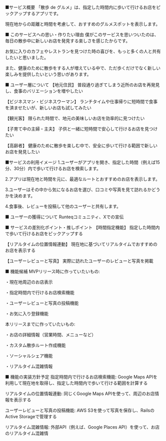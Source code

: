 ■サービス概要
「散歩 de グルメ」は、指定した時間内に歩いて行けるお店をピックアップするアプリです。

現在地からの距離と時間を考慮して、おすすめのグルメスポットを表示します。

■ このサービスへの思い・作りたい理由
僕がこのサービスを思いついたのは、毎日の散歩中に新しいお店を発見する楽しさを感じたからです。

お気に入りのカフェやレストランを見つけた時の喜びを、もっと多くの人と共有したいと思いました。

また、健康のために散歩をする人が増えている中で、ただ歩くだけでなく新しい楽しみを提供したいという思いがあります。

■ ユーザー層について
【地元住民】
普段通り過ぎてしまう近所のお店を再発見し、食事のバリエーションを増やしたい

【ビジネスマン・ビジネスウーマン】
ランチタイムや仕事帰りに短時間で食事を済ませたいが、新しいお店も試してみたい

【観光客】
限られた時間で、地元の美味しいお店を効率的に見つけたい

【子育て中の主婦・主夫】
子供と一緒に短時間で安心して行けるお店を見つけたい

【高齢者】
健康のために散歩を楽しむ中で、安全に歩いて行ける範囲で新しいお店を発見したい

■サービスの利用イメージ
1.ユーザーがアプリを開き、指定した時間（例えば15分、30分）内で歩いて行けるお店を検索します。

2.アプリは現在地と時間を元に、最適なルートとおすすめのお店を表示します。

3.ユーザーはその中から気になるお店を選び、口コミや写真を見て訪れるかどうかを決めます。

4.食事後、レビューを投稿して他のユーザーと共有します。

■ ユーザーの獲得について
Runteqコミュニティ、Xでの宣伝

■ サービスの差別化ポイント・推しポイント
【時間指定機能】
指定した時間内で歩いて行けるお店をピックアップする

【リアルタイムの位置情報連動】
現在地に基づいてリアルタイムでおすすめのお店を表示する

【ユーザーレビューと写真】
実際に訪れたユーザーのレビューと写真を掲載

■ 機能候補
MVPリリース時に作っていたいもの:

・現在地周辺のお店表示

・指定時間内で行けるお店検索機能

・ユーザーレビューと写真の投稿機能

・お気に入り登録機能


本リリースまでに作っていたいもの:

・お店の詳細情報（営業時間、メニューなど）

・カスタム散歩ルート作成機能

・ソーシャルシェア機能

・リアルタイム混雑情報

■ 機能の実装方針予定
指定時間内で行けるお店検索機能:
Google Maps APIを利用して現在地を取得し、指定した時間内で歩いて行ける範囲を計算する

リアルタイムの位置情報連動:
同じくGoogle Maps APIを使って、周辺のお店情報を表示する

ユーザーレビューと写真の投稿機能:
AWS S3を使って写真を保存し、RailsのActive Storageで管理する

リアルタイム混雑情報:
外部API（例えば、Google Places API）を使って、お店のリアルタイム混雑情
